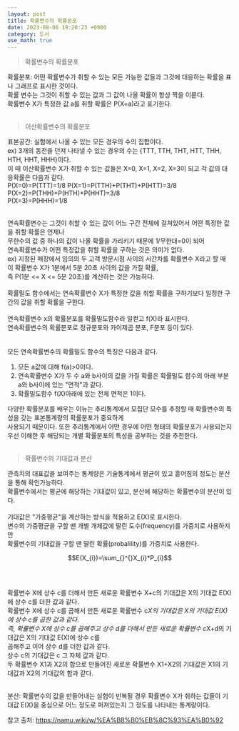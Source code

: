 ```yaml
---
layout: post
title: 확률변수의 확률분포
date: 2023-08-06 19:20:23 +0900
category: 도서
use_math: true
---
```

>확률변수의 확률분포  
  
확률분포: 어떤 확률변수가 취할 수 있는 모든 가능한 값들과 그것에 대응하는 확률을 표나 그래프로 표시한 것이다.  
확률 변수는 그것이 취할 수 있는 값과 그 값이 나올 확률이 항상 짝을 이룬다.  
확률변수 X가 특정한 값 a를 취할 확률은 P(X=a)라고 표기한다.  
<br>  
>이산확률변수의 확률분포  

표본공간: 실험에서 나올 수 있는 모든 경우의 수의 집합이다.    
ex) 3개의 동전을 던져 나타낼 수 있는 경우의 수는 {TTT, TTH, THT, HTT, THH, HTH, HHT, HHH}이다.  
이 때 이산확률변수 X가 취할 수 있는 값들은 X=0, X=1, X=2, X=3이 되고 각 값의 대응확률은 다음과 같다.  
P(X=0)=P(TTT)=1/8
P(X=1)=P(TTH)+P(THT)+P(HTT)=3/8  
P(X=2)=P(THH)+P(HTH)+P(HHT)=3/8  
P(X=3)=P(HHH)=1/8  
<br>  

연속확률변수는 그것이 취할 수 있는 값이 어느 구간 전체에 걸쳐있어서 어떤 특정한 값을 취할 확률은 언제나  
무한수의 값 중 하나의 값이 나올 확률을 가리키기 때문에 1/무한대=0이 되어   
연속확률변수가 어떤 특정값을 취할 확률을 구하는 것은 의미가 없다.   
ex) 지정된 매장에서 임의의 두 고객 방문시점 사이의 시간차를 확률변수 X라고 할 때 이 확률변수 X가 1분에서 5분 20초 사이의 값을 가질 확률,  
즉 P(1분 <= X <= 5분 20초)를 계산하는 것은 가능하다.  
<br>
확률밀도 함수에서는 연속확률변수 X가 특정한 값을 취할 확률을 구하기보다 일정한 구간의 값을 취할 확률을 구한다.  
<br>
연속확률변수 x의 확률분포를 확률밀도함수라 일컫고 f(X)라 표시한다.  
연속확률변수의 확률분포로 정규분포와 카이제곱 분포, F분포 등이 있다.  
<br>  
모든 연속확률변수의 확률밀도 함수의 특징은 다음과 같다.  
1. 모든 a값에 대해 f(a)>0이다.  
2. 연속확률변수 X가 두 수 a와 b사이의 값을 가질 확률은 확률밀도 함수의 아래 부분 a와 b사이에 있는 "면적"과 같다.  
3. 확률밀도함수 f(X)아래에 있는 전체 면적은 1이다.  
  
다양한 확률분포를 배우는 이뉴는 추리통계에서 모집단 모수를 추정할 때 확률변수의 특성을 갖는 표본통계량의 확률분포가 중요하게  
사용되기 때문이다. 또한 추리통계에서 어떤 경우에 어떤 형태의 확률분포가 사용되는지 우선 이해한 후 해당되는 개별   확률분포의 특성을  공부하는 것을 추천한다.  
<br>  

>확률변수의 기대값과 분산  
  
관측치의 대표값을 보여주는 통계량은 기술통계에서 평균이 있고 흩어짐의 정도는 분산을 통해 확인가능하다.  
확률변수에서는 평균에 해당하는 기대값이 있고, 분산에 해당하는 확률변수의 분산이 있다.  
<br>
기대값은 "가중평균"을 계산하는 방식을 적용하고 E(X)로 표시한다.  
변수의 가중평균을 구할 땐 개별 개체값에 딸린 도수(frequency)를 가중치로 사용하지만  
확률변수의 기대값을 구할 땐 딸린 확률(probalility)를 가중치로 사용한다.  
  
$$E(X_{i})=\sum_{}^{}X_{i}*P_{i}$$   
<br>  
확률변수 X에 상수 c를 더해서 만든 새로운 확률변수 X+c의 기대값은 X의 기대값 E(X)에 상수 c를 더한 값과 같다.  
확률변수 X에 상수 c를 곱해서 만든 새로운 확률변수 c*X의 기대값은 X의 기대값 E(X)에 상수 c를 곱한 값과 같다.  
즉, 확률변수 X에 상수 c를 곱해주고 상수 d를 더해서 만든 새로운 확률변수 c*X+d의 기대값은 X의 기대값 E(X)에 상수 c를  
곱해주고 이어 상수 d를 더한 값과 같다.  
상수 c의 기대값은 c 그 자체 값과 같다.  
두 확률변수 X1과 X2의 합으로 만들어진 새로운 확률변수 X1+X2의 기대값은 X1의 기대값과 X2의 기대값의 합과 같다.    
<br>  

분산: 확률변수의 값을 만들어내는 실험이 반복될 경우 확률변수 X가 취하는 값들이 기대값 E(X)을 중심으로 어느 정도로   퍼져있는지 그 정도를 나타내는 통계량이다.  


참고 출처: https://namu.wiki/w/%EA%B8%B0%EB%8C%93%EA%B0%92    
